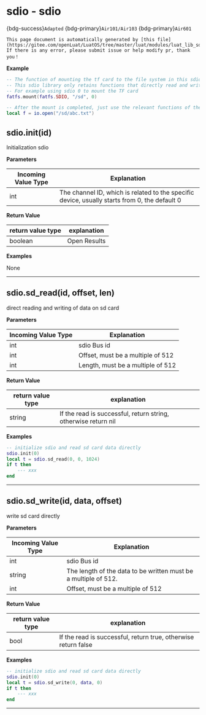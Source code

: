# sdio - sdio

{bdg-success}`Adapted` {bdg-primary}`Air101/Air103` {bdg-primary}`Air601`

```{note}
This page document is automatically generated by [this file](https://gitee.com/openLuat/LuatOS/tree/master/luat/modules/luat_lib_sdio.c). If there is any error, please submit issue or help modify pr, thank you！
```


**Example**

```lua
-- The function of mounting the tf card to the file system in this sdio library has been replaced by the sdio mode of fatfs.
-- This sdio library only retains functions that directly read and write TF cards.
-- For example using sdio 0 to mount the TF card
fatfs.mount(fatfs.SDIO, "/sd", 0)

-- After the mount is completed, just use the relevant functions of the io library to operate it.
local f = io.open("/sd/abc.txt")

```

## sdio.init(id)



Initialization sdio

**Parameters**

|Incoming Value Type | Explanation|
|-|-|
|int|The channel ID, which is related to the specific device, usually starts from 0, the default 0|

**Return Value**

|return value type | explanation|
|-|-|
|boolean|Open Results|

**Examples**

None

---

## sdio.sd_read(id, offset, len)



direct reading and writing of data on sd card

**Parameters**

|Incoming Value Type | Explanation|
|-|-|
|int|sdio Bus id|
|int|Offset, must be a multiple of 512|
|int|Length, must be a multiple of 512|

**Return Value**

|return value type | explanation|
|-|-|
|string|If the read is successful, return string, otherwise return nil|

**Examples**

```lua
-- initialize sdio and read sd card data directly
sdio.init(0)
local t = sdio.sd_read(0, 0, 1024)
if t then
    --- xxx
end

```

---

## sdio.sd_write(id, data, offset)



write sd card directly

**Parameters**

|Incoming Value Type | Explanation|
|-|-|
|int|sdio Bus id|
|string|The length of the data to be written must be a multiple of 512.|
|int|Offset, must be a multiple of 512|

**Return Value**

|return value type | explanation|
|-|-|
|bool|If the read is successful, return true, otherwise return false|

**Examples**

```lua
-- initialize sdio and read sd card data directly
sdio.init(0)
local t = sdio.sd_write(0, data, 0)
if t then
    --- xxx
end

```

---

